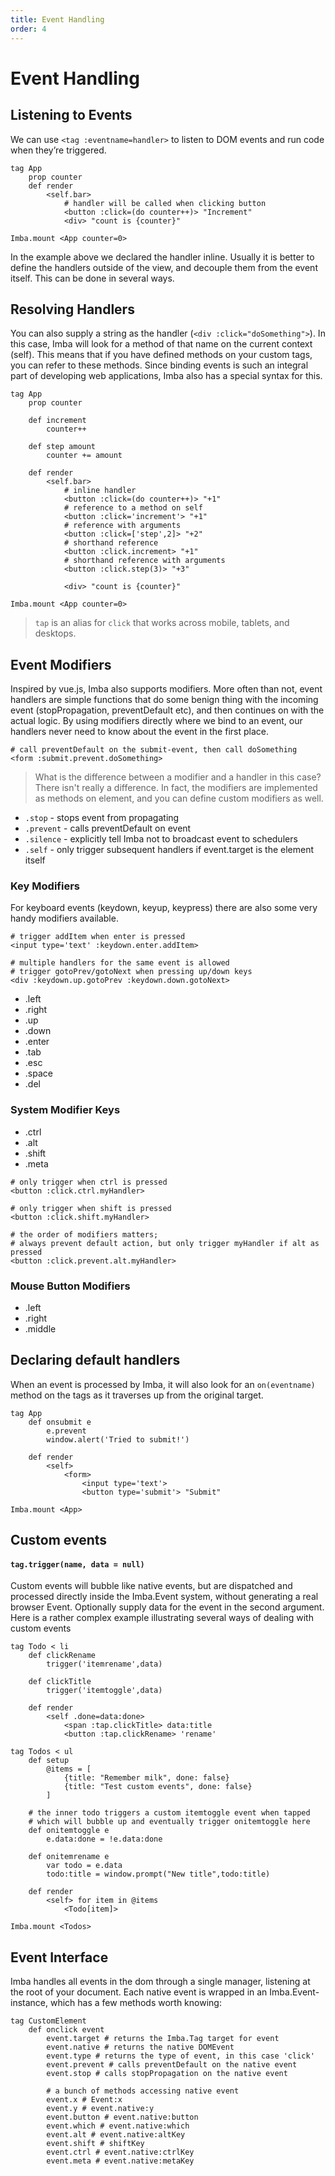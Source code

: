 ```yaml
---
title: Event Handling
order: 4
---
```


# Event Handling

## Listening to Events

We can use `<tag :eventname=handler>` to listen to DOM events and run code when they’re triggered.

```imba
tag App
    prop counter
    def render
        <self.bar>
            # handler will be called when clicking button
            <button :click=(do counter++)> "Increment"
            <div> "count is {counter}"

Imba.mount <App counter=0>
```

In the example above we declared the handler inline. Usually it is better to define the handlers outside of the view, and decouple them from the event itself. This can be done in several ways.

## Resolving Handlers 

You can also supply a string as the handler (`<div :click="doSomething">`). In this case, Imba will look for a method of that name on the current context (self). This means that if you have defined methods on your custom tags, you can refer to these methods. Since binding events is such an integral part of developing web applications, Imba also has a special syntax for this.

```imba
tag App
    prop counter

    def increment
        counter++

    def step amount
        counter += amount

    def render
        <self.bar>
            # inline handler
            <button :click=(do counter++)> "+1"
            # reference to a method on self
            <button :click='increment'> "+1"
            # reference with arguments
            <button :click=['step',2]> "+2"
            # shorthand reference
            <button :click.increment> "+1"
            # shorthand reference with arguments
            <button :click.step(3)> "+3"

            <div> "count is {counter}"

Imba.mount <App counter=0>
```

> `tap` is an alias for `click` that works across mobile, tablets, and desktops.

## Event Modifiers

Inspired by vue.js, Imba also supports modifiers. More often than not, event handlers are simple functions that do some benign thing with the incoming event (stopPropagation, preventDefault etc), and then continues on with the actual logic. By using modifiers directly where we bind to an event, our handlers never need to know about the event in the first place.

```
# call preventDefault on the submit-event, then call doSomething
<form :submit.prevent.doSomething>
```

> What is the difference between a modifier and a handler in this case? There isn't really a difference. In fact, the modifiers are implemented as methods on element, and you can define custom modifiers as well.

* `.stop` - stops event from propagating
* `.prevent` - calls preventDefault on event
* `.silence` - explicitly tell Imba not to broadcast event to schedulers
* `.self` - only trigger subsequent handlers if event.target is the element itself

### Key Modifiers

For keyboard events (keydown, keyup, keypress) there are also some very handy modifiers available.
```
# trigger addItem when enter is pressed
<input type='text' :keydown.enter.addItem>

# multiple handlers for the same event is allowed
# trigger gotoPrev/gotoNext when pressing up/down keys
<div :keydown.up.gotoPrev :keydown.down.gotoNext>
```
 
* .left
* .right
* .up
* .down
* .enter
* .tab
* .esc
* .space
* .del

### System Modifier Keys

* .ctrl
* .alt
* .shift
* .meta


```
# only trigger when ctrl is pressed
<button :click.ctrl.myHandler>

# only trigger when shift is pressed
<button :click.shift.myHandler>

# the order of modifiers matters;
# always prevent default action, but only trigger myHandler if alt as pressed
<button :click.prevent.alt.myHandler>
```

### Mouse Button Modifiers

* .left
* .right
* .middle

## Declaring default handlers

When an event is processed by Imba, it will also look for an `on(eventname)` method on the tags as it traverses up from the original target.

```
tag App
    def onsubmit e
        e.prevent
        window.alert('Tried to submit!')

    def render
        <self>
            <form>
                <input type='text'>
                <button type='submit'> "Submit"

Imba.mount <App>
```


## Custom events

#### `tag.trigger(name, data = null)`

Custom events will bubble like native events, but are dispatched and processed directly inside the Imba.Event system, without generating a real browser Event. Optionally supply data for the event in the second argument. Here is a rather complex example illustrating several ways of dealing with custom events

```imba
tag Todo < li
    def clickRename
        trigger('itemrename',data)

    def clickTitle
        trigger('itemtoggle',data)

    def render
        <self .done=data:done> 
            <span :tap.clickTitle> data:title
            <button :tap.clickRename> 'rename'

tag Todos < ul
    def setup
        @items = [
            {title: "Remember milk", done: false}
            {title: "Test custom events", done: false}
        ]

    # the inner todo triggers a custom itemtoggle event when tapped
    # which will bubble up and eventually trigger onitemtoggle here
    def onitemtoggle e
        e.data:done = !e.data:done

    def onitemrename e
        var todo = e.data
        todo:title = window.prompt("New title",todo:title)

    def render
        <self> for item in @items
            <Todo[item]>

Imba.mount <Todos>
```

## Event Interface

Imba handles all events in the dom through a single manager, listening at the root of your document. Each native event is wrapped in an Imba.Event-instance, which has a few methods worth knowing:

```imba
tag CustomElement
    def onclick event
        event.target # returns the Imba.Tag target for event
        event.native # returns the native DOMEvent
        event.type # returns the type of event, in this case 'click'
        event.prevent # calls preventDefault on the native event
        event.stop # calls stopPropagation on the native event

        # a bunch of methods accessing native event
        event.x # Event:x
        event.y # event.native:y
        event.button # event.native:button
        event.which # event.native:which
        event.alt # event.native:altKey
        event.shift # shiftKey
        event.ctrl # event.native:ctrlKey
        event.meta # event.native:metaKey
```